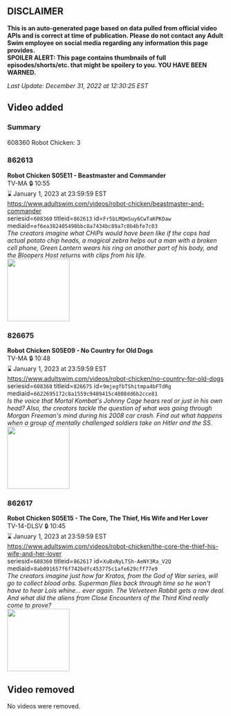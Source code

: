 ## DISCLAIMER
**This is an auto-generated page based on data pulled from official video APIs and is correct at time of publication. Please do not contact any Adult Swim employee on social media regarding any information this page provides.**  
**SPOILER ALERT: This page contains thumbnails of full episodes/shorts/etc. that might be spoilery to you. YOU HAVE BEEN WARNED.**  

_Last Update: December 31, 2022 at 12:30:25 EST_
## Video added
### Summary
608360 Robot Chicken: 3  
### 862613
**Robot Chicken S05E11 - Beastmaster and Commander**  
TV-MA 🔒 10:55  
⌛ January 1, 2023 at 23:59:59 EST  
https://www.adultswim.com/videos/robot-chicken/beastmaster-and-commander  
seriesid=`608360` titleid=`862613` id=`Fr5bLMQmSuy6CwTaKPKOaw` mediaid=`ef6ea382405498bbc8a7434bc89a7c0b4bfe7c03`  
_The creators imagine what CHiPs would have been like if the cops had actual potato chip heads, a magical zebra helps out a man with a broken cell phone, Green Lantern wears his ring on another part of his body, and the Bloopers Host returns with clips from his life._  
<a href="https://media.cdn.adultswim.com/uploads/20200406/thumbnails/2_2046113174-robotchicken_091_BIM.jpg"><img src="https://media.cdn.adultswim.com/uploads/20200406/thumbnails/2_2046113174-robotchicken_091_BIM.jpg" height="144px" /></a>
### 826675
**Robot Chicken S05E09 - No Country for Old Dogs**  
TV-MA 🔒 10:48  
⌛ January 1, 2023 at 23:59:59 EST  
https://www.adultswim.com/videos/robot-chicken/no-country-for-old-dogs  
seriesid=`608360` titleid=`826675` id=`9mjegfbTShitmpa4bFTdRg` mediaid=`6622695172c8a1559c9489415c4808dd6b2cce81`  
_Is the voice that Mortal Kombat's Johnny Cage hears real or just in his own head? Also, the creators tackle the question of what was going through Morgan Freeman's mind during his 2008 car crash. Find out what happens when a group of mentally challenged soldiers take on Hitler and the SS._  
<a href="https://media.cdn.adultswim.com/uploads/20200406/thumbnails/2_20461148462-robotchicken_089_BIM.jpg"><img src="https://media.cdn.adultswim.com/uploads/20200406/thumbnails/2_20461148462-robotchicken_089_BIM.jpg" height="144px" /></a>
### 862617
**Robot Chicken S05E15 - The Core, The Thief, His Wife and Her Lover**  
TV-14-DLSV 🔒 10:45  
⌛ January 1, 2023 at 23:59:59 EST  
https://www.adultswim.com/videos/robot-chicken/the-core-the-thief-his-wife-and-her-lover  
seriesid=`608360` titleid=`862617` id=`XuBxNyLTSh-AeNY3Ra_V2Q` mediaid=`8ab091657f6f742bdfc453775c1afe629cff77e9`  
_The creators imagine just how far Kratos, from the God of War series, will go to collect blood orbs. Superman flies back through time so he won't have to hear Lois whine... ever again. The Velveteen Rabbit gets a raw deal. And what did the aliens from Close Encounters of the Third Kind really come to prove?_  
<a href="https://media.cdn.adultswim.com/uploads/20200406/thumbnails/2_20461132344-robotchicken_095_BIM.jpg"><img src="https://media.cdn.adultswim.com/uploads/20200406/thumbnails/2_20461132344-robotchicken_095_BIM.jpg" height="144px" /></a>
## Video removed
No videos were removed.  
